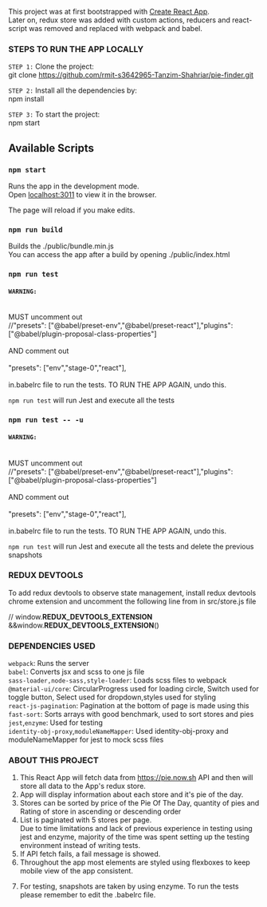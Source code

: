 This project was at first bootstrapped with [Create React App](https://github.com/facebook/create-react-app).<br>
Later on, redux store was added with custom actions, reducers and react-script was removed and replaced with webpack and babel.

### STEPS TO RUN THE APP LOCALLY

`STEP 1:`
Clone the project:<br>
git clone https://github.com/rmit-s3642965-Tanzim-Shahriar/pie-finder.git

`STEP 2:`
Install all the dependencies by:<br>
npm install

`STEP 3:`
To start the project:<br>
npm start



## Available Scripts

### `npm start`

Runs the app in the development mode.<br>
Open [localhost:3011](http://localhost:3011) to view it in the browser.

The page will reload if you make edits.<br>

### `npm run build`

Builds the ./public/bundle.min.js<br>
You can access the app after a build by opening ./public/index.html


### `npm run test`

#### `WARNING:` <br>
<br>
MUST uncomment out <br>
//"presets": ["@babel/preset-env","@babel/preset-react"],"plugins": ["@babel/plugin-proposal-class-properties"] <br>
<br>AND comment out <br><br>
"presets": ["env","stage-0","react"],<br><br>
in.babelrc file
to run the tests. TO RUN THE APP AGAIN, undo this.

`npm run test` will run Jest and execute all the tests<br>

### `npm run test -- -u`

#### `WARNING:` <br>
<br>
MUST uncomment out <br>
//"presets": ["@babel/preset-env","@babel/preset-react"],"plugins": ["@babel/plugin-proposal-class-properties"] <br>
<br>AND comment out <br><br>
"presets": ["env","stage-0","react"],<br><br>
in.babelrc file
to run the tests. TO RUN THE APP AGAIN, undo this.

`npm run test` will run Jest and execute all the tests and delete the previous snapshots


### REDUX DEVTOOLS
To add redux devtools to observe state management, install redux devtools chrome extension and uncomment the following line from in src/store.js file

// window.__REDUX_DEVTOOLS_EXTENSION__ &&window.__REDUX_DEVTOOLS_EXTENSION__()




### DEPENDENCIES USED

`webpack`: Runs the server<br>
`babel`: Converts jsx and scss to one js file<br>
`sass-loader,node-sass,style-loader`: Loads scss files to webpack<br>
`@material-ui/core`: CircularProgress used for loading circle, Switch used for toggle button, Select used for dropdown,styles used for styling<br>
`react-js-pagination`: Pagination at the bottom of page is made using this<br>
`fast-sort`: Sorts arrays with good benchmark, used to sort stores and pies<br>
`jest`,`enzyme`: Used for testing<br>
`identity-obj-proxy`,`moduleNameMapper`: Used identity-obj-proxy and moduleNameMapper for jest to mock scss files<br>

### ABOUT THIS PROJECT
1. This React App will fetch data from  ​https://pie.now.sh​ 
API and then will store all data to the App's redux store.<br> 
2. App will display information about each store and it's pie of the day.<br>
3. Stores can be sorted by price of the Pie Of The Day, quantity of pies and Rating of store in ascending or descending order<br>
4. List is paginated with 5 stores per page.<br>
Due to time limitations and lack of previous experience in testing using jest and enzyme, majority of the time was spent setting up the testing environment instead of writing tests.<br>
5. If API fetch fails, a fail message is showed.<br>
6. Throughout the app most elements are styled using flexboxes to keep mobile view of the app consistent.<p>
7. For testing, snapshots are taken by using enzyme. To run the tests please remember to edit the .babelrc file.<br>

